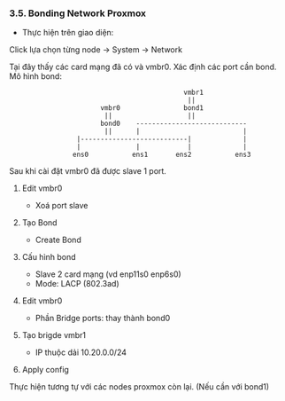 ### 3.5. Bonding Network Proxmox

- Thực hiện trên giao diện:

Click lựa chọn từng node -> System -> Network

Tại đây thấy các card mạng đã có và vmbr0.
Xác định các port cần bond.
Mô hình bond:

```
                                            vmbr1
                                             ||               
                       vmbr0                bond1
                        ||                   ||
                       bond0    ----------------------------
                        ||      |                          |
                 |---------------------------|             |
                 |              |            |             |
                ens0           ens1       ens2           ens3
```

Sau khi cài đặt vmbr0 đã được slave 1 port.

1. Edit vmbr0
    - Xoá port slave

2. Tạo Bond 
    -  Create Bond 
     
3. Cấu hình bond
 
     - Slave 2 card mạng (vd enp11s0 enp6s0)
     - Mode: LACP (802.3ad)

4. Edit vmbr0 
     - Phần Bridge ports: thay thành bond0

5. Tạo brigde vmbr1
    - IP thuộc dải 10.20.0.0/24
   
6. Apply config
  
Thực hiện tương tự với các nodes proxmox còn lại. (Nếu cần với bond1)  
